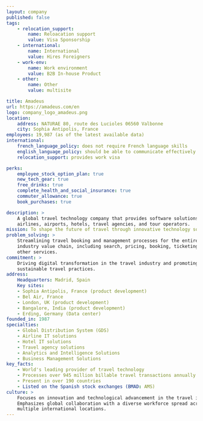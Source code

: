 ```yaml
---
layout: company
published: false
tags: 
    - relocation_support: 
        name: Reloacation support
        value: Visa Sponsorship
    - international: 
        name: International
        value: Hires Foreigners
    - work-env:
        name: Work environment
        value: B2B In-house Product
    - other: 
        name: Other
        value: multisite

title: Amadeus
url: https://amadeus.com/en
logo: company_logo_amadeus.png
location: 
    address: NATURAE 80, route des Lucioles 06560 Valbonne
    city: Sophia Antipolis, France
employees: 19,987 (as of the latest available data)
international:
    french_language_policy: does not require French language skills
    english_language_policy: should be able to communicate effectively in English
    relocation_support: provides work visa

perks: 
    employee_stock_option_plan: true
    new_tech_gear: true
    free_drinks: true
    complete_health_and_social_insurance: true
    commuter_allowance: true
    book_purchases: true

description: >
    A global travel technology company that provides software solutions for 
    airlines, airports, hotels, travel agencies, and tour operators.
mission: To shape the future of travel through innovative technology solutions.
problem_solving: >
    Streamlining travel booking and management processes for the entire travel 
    industry value chain, including search, pricing, booking, ticketing, and 
    other services.
commitment: >
    Driving digital transformation in the travel industry and promoting 
    sustainable travel practices.
address: 
    Headquarters: Madrid, Spain
    Key sites: 
    - Sophia Antipolis, France (product development)
    - Bel Air, France
    - London, UK (product development)
    - Bangalore, India (product development)
    - Erding, Germany (Data center)
founded_in: 1987
specialties:
    - Global Distribution System (GDS)
    - Airline IT solutions
    - Hotel IT solutions
    - Travel agency solutions
    - Analytics and Intelligence Solutions
    - Business Management Solutions
key_facts:
    - World's leading provider of travel technology
    - Processes over 945 million billable travel transactions annually
    - Present in over 190 countries
    - Listed on the Spanish stock exchanges (BMAD: AMS)
culture: >
    Focuses on innovation and technological advancement in the travel industry. 
    Emphasizes global collaboration with a diverse workforce spread across 
    multiple international locations.
---
```


